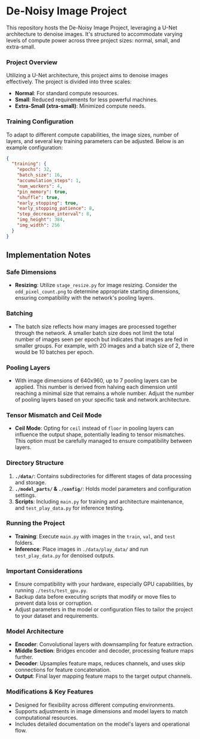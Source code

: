 # De-Noisy Image Project

This repository hosts the De-Noisy Image Project, leveraging a U-Net architecture to denoise images. It's structured to accommodate varying levels of compute power across three project sizes: normal, small, and extra-small. 

### Project Overview

Utilizing a U-Net architecture, this project aims to denoise images effectively. The project is divided into three scales:
- **Normal**: For standard compute resources.
- **Small**: Reduced requirements for less powerful machines.
- **Extra-Small (xtra-small)**: Minimized compute needs.

### Training Configuration

To adapt to different compute capabilities, the image sizes, number of layers, and several key training parameters can be adjusted. Below is an example configuration:

```json
{
  "training": {
    "epochs": 32,
    "batch_size": 16,
    "accumulation_steps": 1,
    "num_workers": 4,
    "pin_memory": true,
    "shuffle": true,
    "early_stopping": true,
    "early_stopping_patience": 8,
    "step_decrease_interval": 8,
    "img_height": 384,
    "img_width": 256
  }
}
```
## Implementation Notes

### Safe Dimensions
- **Resizing**: Utilize `stage_resize.py` for image resizing. Consider the `odd_pixel_count.png` to determine appropriate starting dimensions, ensuring compatibility with the network's pooling layers.

### Batching
- The batch size reflects how many images are processed together through the network. A smaller batch size does not limit the total number of images seen per epoch but indicates that images are fed in smaller groups. For example, with 20 images and a batch size of 2, there would be 10 batches per epoch.

### Pooling Layers
- With image dimensions of 640x960, up to 7 pooling layers can be applied. This number is derived from halving each dimension until reaching a minimal size that remains a whole number. Adjust the number of pooling layers based on your specific task and network architecture.

### Tensor Mismatch and Ceil Mode
- **Ceil Mode**: Opting for `ceil` instead of `floor` in pooling layers can influence the output shape, potentially leading to tensor mismatches. This option must be carefully managed to ensure compatibility between layers.

### Directory Structure

1. **`./data/`**: Contains subdirectories for different stages of data processing and storage.
2. **`./model_parts/` & `./config/`**: Holds model parameters and configuration settings.
3. **Scripts**: Including `main.py` for training and architecture maintenance, and `test_play_data.py` for inference testing.

### Running the Project

- **Training**: Execute `main.py` with images in the `train`, `val`, and `test` folders.
- **Inference**: Place images in `./data/play_data/` and run `test_play_data.py` for denoised outputs.

### Important Considerations

- Ensure compatibility with your hardware, especially GPU capabilities, by running `./tests/test_gpu.py`.
- Backup data before executing scripts that modify or move files to prevent data loss or corruption.
- Adjust parameters in the model or configuration files to tailor the project to your dataset and requirements.

### Model Architecture

- **Encoder**: Convolutional layers with downsampling for feature extraction.
- **Middle Section**: Bridges encoder and decoder, processing feature maps further.
- **Decoder**: Upsamples feature maps, reduces channels, and uses skip connections for feature concatenation.
- **Output**: Final layer mapping feature maps to the target output channels.

### Modifications & Key Features

- Designed for flexibility across different computing environments.
- Supports adjustments in image dimensions and model layers to match computational resources.
- Includes detailed documentation on the model's layers and operational flow.